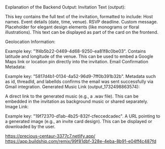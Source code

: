 Explanation of the Backend Output:
Invitation Text (output):

This key contains the full text of the invitation, formatted to include:
Host names.
Event details (date, time, venue).
RSVP deadline.
Custom message.
Placeholder for elegant design elements (like monograms or floral illustrations).
This text can be displayed as part of the card on the frontend.

Geolocation Information:

Example key: "1f4b5b22-0469-4d68-9250-ea81f8c0be03".
Contains latitude and longitude of the venue. This can be used to embed a Google Maps link or location pin directly into the invitation.
Email Confirmation Metadata:

Example key: "5817d4b1-0134-4a52-96d9-7ff0b391b32b".
Metadata such as id, threadId, and labelIds confirms the email was sent successfully via Gmail integration.
Generated Music Link (output_1732498863574):

A direct link to the generated music (e.g., a .wav file). This can be embedded in the invitation as background music or shared separately.
Image Link:

Example key: "19f72370-d1ab-4b25-832f-cfeccedcadec".
A URL pointing to a generated image (e.g., an invite card design). This can be displayed or downloaded by the user.

https://precious-centaur-3377c7.netlify.app/
https://app.buildship.com/remix/99f81dbf-328e-4eba-8b91-e04ff4c487fd
